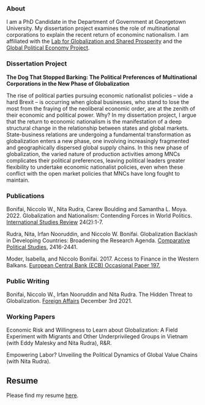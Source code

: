### About

I am a PhD Candidate in the Department of Government at Georgetown University. My dissertation project examines the role of multinational corporations to explain the recent return of econominc nationalism. I am affiliated with the [Lab for Globalization and Shared Prosperity](https://sharedprosperity.georgetown.edu) and the [Global Political Economy Project](https://mortara.georgetown.edu/research/global-political-economy-project-gpep/join-us/).

### Dissertation Project

**The Dog That Stopped Barking: The Political Preferences of Multinational Corporations in the New Phase of Globalization**

The rise of political parties pursuing economic nationalist policies – vide a hard Brexit – is occurring when global businesses, who stand to lose the most from the fraying of the neoliberal economic order, are at the zenith of their economic and political power. Why? In my dissertation project, I argue that the return to economic nationalism is the manifestation of a deep structural change in the relationship between states and global markets. State-business relations are undergoing a fundamental transformation as globalization enters a new phase, one involving increasingly fragmented and geographically dispersed global supply chains. In this new phase of globalization, the varied nature of production activities among MNCs complicates their political preferences, leaving political leaders greater flexibility to undertake economic nationalist policies, even when these conflict with the open market policies that MNCs have long fought to maintain.

### Publications

Bonifai, Niccolo W., Nita Rudra, Carew Boulding and Samantha L. Moya. 2022. Globalization and Nationalism: Contending Forces in World Politics. [International Studies Review](https://academic.oup.com/isr/article/24/2/viac021/6584768) 24(2):1-7.

Rudra, Nita, Irfan Nooruddin, and Niccolo W. Bonifai. Globalization Backlash in Developing Countries: Broadening the Research Agenda. [Comparative Political Studies](https://journals.sagepub.com/doi/abs/10.1177/00104140211037575), 2416-2441.

Moder, Isabella, and Niccolo Bonifai. 2017. Access to Finance in the Western Balkans. [European Central Bank (ECB) Occasional Paper 197.](https://www.ecb.europa.eu/pub/pdf/scpops/ecb.op197.en.pdf?24296e890f7f5c039848046670a9769a)

### Public Writing

Bonifai, Niccolo W., Irfan Nooruddin and Nita Rudra. The Hidden Threat to Globalization. [Foreign Affairs](https://www.foreignaffairs.com/articles/world/2021-12-03/hidden-threat-globalization) December 3rd 2021.

### Working Papers

Economic Risk and Willingness to Learn about Globalization: A Field Experiment with Migrants and Other Underprivileged Groups in Vietnam (with Eddy Malesky and Nita Rudra), R&R.

Empowering Labor? Unveiling the Political Dynamics of Global Value Chains (with Nita Rudra).

## Resume

Please find my resume [here](https://www.dropbox.com/scl/fi/pkk3wwbtou8skx1zvt13b/NBonifai_Sept2023.pdf?rlkey=13kpto8yv0py2g1fdt2bz7r3r&dl=0).


